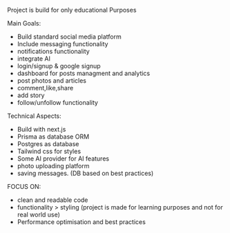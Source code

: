 Project is build for only educational Purposes

Main Goals:

- Build standard social media platform
- Include messaging functionality
- notifications functionality
- integrate AI
- login/signup & google signup
- dashboard for posts managment and analytics
- post photos and articles
- comment,like,share
- add story
- follow/unfollow functionality

Technical Aspects:

- Build with next.js
- Prisma as database ORM
- Postgres as database
- Tailwind css for styles
- Some AI provider for AI features
- photo uploading platform
- saving messages. (DB based on best practices)

FOCUS ON:

- clean and readable code
- functionality > styling (project is made for learning purposes and not for real world use)
- Performance optimisation and best practices
